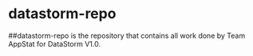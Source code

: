 # datastorm-repo
##datastorm-repo is the repository that contains all work done by Team AppStat for DataStorm V1.0.
